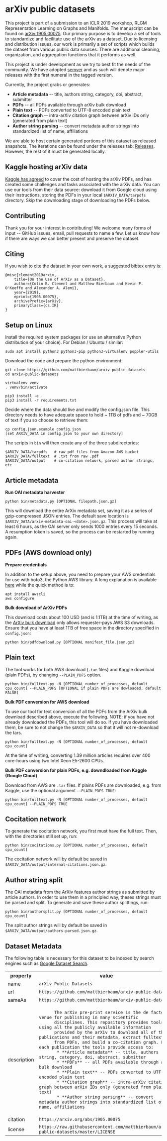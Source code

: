 # arXiv public datasets

This project is part of a submission to an ICLR 2019 workshop, RLGM
Representation Learning on Graphs and Manifolds. The manuscript can be found on
[arXiv:1905.00075](https://arxiv.org/abs/1905.00075). Our primary purpose is to
develop a set of tools to standardize and facilitate use of the arXiv as a
dataset. Due to licensing and distribution issues, our work is primarily a set
of scripts which builds the dataset from various public data sources. There are
additional cleaning, organization, and  aggregation functions that it performs
as well.

This project is under development as we try to best fit the needs of the
community. We have adopted [semver](https://semver.org/) and as such will denote
major releases with the first numeral in the tagged version.

Currently, the project grabs or generates:

* **Article metadata** -- title, authors string, category, doi, abstract, submitter
* **PDFs** -- all PDFs available through arXiv bulk download
* **Plain text** -- PDFs converted to UTF-8 encoded plain text
* **Citation graph** -- intra-arXiv citation graph between arXiv IDs only (generated from plain text)
* **Author string parsing** -- convert metadata author strings into standardized list of name, affiliations

We are able to host certain generated portions of this dataset as released
snapshots.  The iterations can be found under the releases tab:
[Releases](https://github.com/mattbierbaum/arxiv-public-datasets/releases).
However, the rest of it must be generated locally.

## Kaggle hosting arXiv data

[Kaggle has agreed](https://www.kaggle.com/Cornell-University/arxiv) to cover the cost of hosting the arXiv PDFs,
and has created some challenges and tasks associated with the arXiv data. You can use our tools from their data
source: download it from Google cloud using their instructions, storing the PDFs in your local `$ARXIV_DATA/tarpdfs`
directory. Skip the downloading stage of downloading the PDFs below.

## Contributing

Thank you for your interest in contributing! We welcome many forms of input --
GitHub issues, email, pull requests to name a few. Let us know how if there are
ways we can better present and preserve the dataset.

## Citing

If you wish to cite the dataset in your own work, a suggested bibtex entry is:

    @misc{clement2019arxiv,
        title={On the Use of ArXiv as a Dataset},
        author={Colin B. Clement and Matthew Bierbaum and Kevin P. O'Keeffe and Alexander A. Alemi},
        year={2019},
        eprint={1905.00075},
        archivePrefix={arXiv},
        primaryClass={cs.IR}
    }

## Setup on Linux

Install the required system packages (or use an alternative Python distribution
of your choice). For Debian / Ubuntu / similar:

    sudo apt install python3 python3-pip python3-virtualenv poppler-utils

Download the code and prepare the python environment:

    git clone https://github.com/mattbierbaum/arxiv-public-datasets
    cd arxiv-public-datasets

    virtualenv venv
    . venv/bin/activate

    pip3 install -e .
    pip3 install -r requirements.txt

Decide where the data should live and modify the config.json file. This
directory needs to have adequate space to hold ~ 1TB of pdfs and ~ 70GB of text
if you so choose to retrieve them:

    cp config.json.example config.json
    [set ARXIV_DATA in config.json to your own directory]

The scripts in `bin` will then create any of the three subdirectories:

    $ARXIV_DATA/tarpdfs   # raw pdf files from Amazon AWS bucket
    $ARXIV_DATA/fulltext  # .txt from raw .pdf
    $ARXIV_DATA/output    # co-citation network, parsed author strings, etc

## Article metadata

**Run OAI metadata harvester**

    python bin/metadata.py [OPTIONAL filepath.json.gz]

This will download the entire ArXiv metadata set, saving it as a series of
gzip-compressed JSON entries. The default save location is
`$ARXIV_DATA/arxiv-metadata-oai-<date>.json.gz`. This process will take at
least 6 hours, as the OAI server only sends 1000 entries every 15 seconds. A
resumption token is saved, so the process can be restarted by running again.

## PDFs (AWS download only)

**Prepare credentials**

In addition to the setup above, you need to prepare your AWS credentials for
use with boto3, the Python AWS library. A long explanation is available
[here](https://boto3.amazonaws.com/v1/documentation/api/latest/guide/configuration.html)
while the quick method is to:

    apt install awscli
    aws configure


**Bulk download of ArXiv PDFs**

This download costs about 100 USD (and is 1.1TB) at the time of writing, as the
[ArXiv bulk download](https://arxiv.org/help/bulk_data) only allows
requester-pays AWS S3 downloads. Ensure that you have at least 1TB of free space
in the directory specified in `config.json`:

    python bin/pdfdownload.py [OPTIONAL manifest_file.json.gz]

## Plain text
The tool works for both AWS download (`.tar` files) and Kaggle download (plain PDFs), by changing `--PLAIN_PDFS` option.
```
python bin/fulltext.py -N [OPTIONAL number_of_processes, default cpu_count] --PLAIN_PDFS [OPTIONAL if plain PDFs are dowloaded, default FALSE]
```
**Bulk PDF conversion for AWS download**

To use our tool for text conversion of all the PDFs from the ArXiv bulk download
described above, execute the following. NOTE: if you have not already downloaded
the PDFs, this tool will do so. If you have downloaded them, be sure to not change
the `$ARXIV_DATA` so that it will not re-download the tars.

    python bin/fulltext.py -N [OPTIONAL number_of_processes, default cpu_count] 

At the time of writing, converting 1.39 million articles requires over 400 core-hours
using two Intel Xeon E5-2600 CPUs.

**Bulk PDF conversion for plain PDFs, e.g. downdloaded from Kaggle (Google Cloud)**

Download from AWS are `.tar` files. If plains PDFs are downloaded, e.g. from Kaggle, use the optional argument `--PLAIN_PDFS TRUE`:
```
python bin/fulltext.py -N [OPTIONAL number_of_processes, default cpu_count] --PLAIN_PDFS TRUE
```

## Cocitation network

To generate the cocitation network, you first must have the full text. Then,
with the directories still set up, run:

    python bin/cocitations.py [OPTIONAL number_of_processes, default cpu_count]

The cocitation network will by default be saved in
`$ARXIV_DATA/output/internal-citations.json.gz`.

## Author string split

The OAI metadata from the ArXiv features author strings as submitted by article
authors. In order to use them in a principled way, theses strings must be parsed
and split. To generate and save these author splittings, run:

    python bin/authorsplit.py [OPTIONAL number_of_processes, default cpu_count]

The split author strings will by default be saved in
`$ARXIV_DATA/output/authors-parsed.json.gz`.

## Dataset Metadata
The following table is necessary for this dataset to be indexed by search
engines such as <a href="https://g.co/datasetsearch">Google Dataset Search</a>.
<div itemscope itemtype="http://schema.org/Dataset">
<table>
  <tr>
    <th>property</th>
    <th>value</th>
  </tr>
  <tr>
    <td>name</td>
    <td><code itemprop="name">arXiv Public Datasets</code></td>
  </tr>
  <tr>
    <td>url</td>
    <td><code itemprop="url">https://github.com/mattbierbaum/arxiv-public-datasets</code></td>
  </tr>
  <tr>
    <td>sameAs</td>
    <td><code itemprop="sameAs">https://github.com/mattbierbaum/arxiv-public-datasets</code></td>
  </tr>
  <tr>
    <td>description</td>
    <td><code itemprop="description">
	  The arXiv pre-print service is the de facto venue for publishing in many scientific
	  disciplines. This repository provides tools for using all the publicly available information
	  provided by the arXiv to download all of the publications and their metadata, extract fulltext
	  from PDFs, and build a co-citation graph. For each publication the tools provide access to:
	   * **Article metadata** -- title, authors string, category, doi, abstract, submitter
	   * **PDFs** -- all PDFs available through arXiv bulk download
	   * **Plain text** -- PDFs converted to UTF-8 encoded plain text
	   * **Citation graph** -- intra-arXiv citation graph between arXiv IDs only (generated from plain text)
	   * **Author string parsing** -- convert metadata author strings into standardized list of name, affiliations
	</code></td>
  </tr>
  <tr>
    <td>citation</td>
    <td><code itemprop="citation">https://arxiv.org/abs/1905.00075</code></td>
  </tr>
  <tr>
    <td>license</td>
    <td><code itemprop="license">https://raw.githubusercontent.com/mattbierbaum/arxiv-public-datasets/master/LICENSE</code></td>
  </tr>
</table>
</div>

